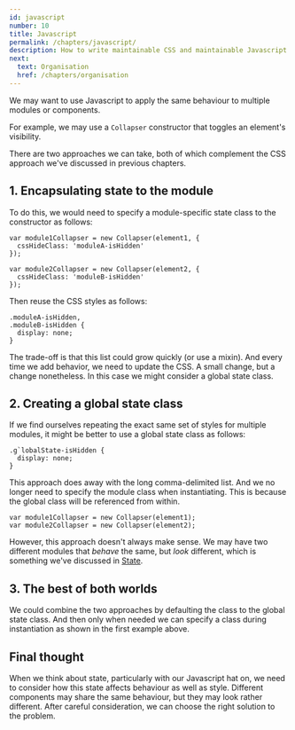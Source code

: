 ```yaml
---
id: javascript
number: 10
title: Javascript
permalink: /chapters/javascript/
description: How to write maintainable CSS and maintainable Javascript at the same time.
next:
  text: Organisation
  href: /chapters/organisation
---
```


We may want to use Javascript to apply the same behaviour to multiple modules or components.

For example, we may use a `Collapser` constructor that toggles an element's visibility.

There are two approaches we can take, both of which complement the CSS approach we've discussed in previous chapters.

## 1. Encapsulating state to the module

To do this, we would need to specify a module-specific state class to the constructor as follows:

```
var module1Collapser = new Collapser(element1, {
  cssHideClass: 'moduleA-isHidden'
});

var module2Collapser = new Collapser(element2, {
  cssHideClass: 'moduleB-isHidden'
});
```

Then reuse the CSS styles as follows:

```
.moduleA-isHidden,
.moduleB-isHidden {
  display: none;
}
```

The trade-off is that this list could grow quickly (or use a mixin). And every time we add behavior, we need to update the CSS. A small change, but a change nonetheless. In this case we might consider a global state class.

## 2. Creating a global state class

If we find ourselves repeating the exact same set of styles for multiple modules, it might be better to use a global state class as follows:

```
.g`lobalState-isHidden {
  display: none;
}
```

This approach does away with the long comma-delimited list. And we no longer need to specify the module class when instantiating. This is because the global class will be referenced from within.

```
var module1Collapser = new Collapser(element1);
var module2Collapser = new Collapser(element2);
```

However, this approach doesn't always make sense. We may have two different modules that *behave* the same, but *look* different, which is something we've discussed in [State](/chapters/state/).

## 3. The best of both worlds

We could combine the two approaches by defaulting the class to the global state class. And then only when needed we can specify a class during instantiation as shown in the first example above.

## Final thought

When we think about state, particularly with our Javascript hat on, we need to consider how this state affects behaviour as well as style. Different components may share the same behaviour, but they may look rather different. After careful consideration, we can choose the right solution to the problem.

<!-- display: flex vs display: block -->
